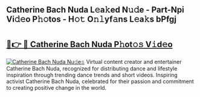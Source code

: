 ## Catherine Bach Nuda L𝚎a𝚔ed N𝚞𝚍e - Part-Npi Vi𝚍𝚎o P𝚑𝚘tos - H𝚘𝚝 O𝚗𝚕yf𝚊ns L𝚎a𝚔s bPfgj

# <h2><a href="http://kf52ao.oniu.top/?m=Catherine+Bach+Nuda">🔗👉 🔴 Catherine Bach Nuda P𝚑ot𝚘𝚜 V𝚒d𝚎o</a></h2>

[![Catherine Bach Nuda Nu𝚍e𝚜](https://i.imgur.com/0qMVB7G.gif)](http://kf52ao.oniu.top/?m=Catherine+Bach+Nuda)
Virtual content creator and entertainer Catherine Bach Nuda, recognized for distributing dance and lifestyle inspiration through trending dance trends and short videos. Inspiring activist Catherine Bach Nuda, celebrated for their passion and commitment to creating positive change in the world.  
